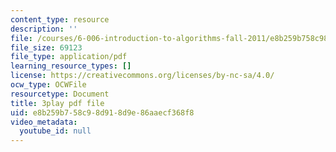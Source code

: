 ```yaml
---
content_type: resource
description: ''
file: /courses/6-006-introduction-to-algorithms-fall-2011/e8b259b758c98d918d9e86aaecf368f8_s-CYnVz-uh4.pdf
file_size: 69123
file_type: application/pdf
learning_resource_types: []
license: https://creativecommons.org/licenses/by-nc-sa/4.0/
ocw_type: OCWFile
resourcetype: Document
title: 3play pdf file
uid: e8b259b7-58c9-8d91-8d9e-86aaecf368f8
video_metadata:
  youtube_id: null
---
```

